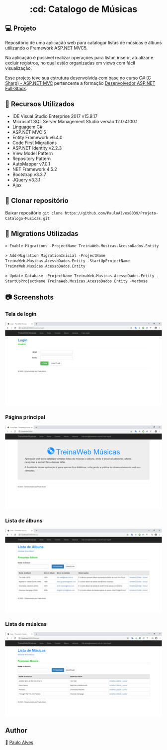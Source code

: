 <h1 align="center">:cd: Catalogo de Músicas</h1>

## :computer: Projeto
Repositório de uma aplicação web para catalogar listas de músicas e álbuns utilizando o Framework ASP.NET MVC5.

Na aplicação é possível realizar operações para listar, inserir, atualizar e excluir registros, no qual estão organizadas em views com fácil visualização.

Esse projeto teve sua estrutura desenvolvida com base no curso 
[C# (C Sharp) - ASP.NET MVC](https://www.treinaweb.com.br/curso/csharp-avancado-asp-net-mvc) 
pertencente a formação
[Desenvolvedor ASP.NET Full-Stack](https://www.treinaweb.com.br/formacao/desenvolvedor-aspnet-full-stack).

## :wrench: Recursos Utilizados
- IDE Visual Studio Enterprise 2017 v15.9.17
- Microsoft SQL Server Management Studio versão 12.0.4100.1
- Linguagem C#
- ASP.NET MVC 5
- Entity Framework v6.4.0
- Code First Migrations
- ASP.NET Identity v2.2.3
- View Model Pattern
- Repository Pattern
- AutoMapper v7.0.1
- NET Framework 4.5.2
- Bootstrap v3.3.7
- JQuery v3.3.1
- Ajax

## :floppy_disk: Clonar repositório
Baixar repositório ```git clone https://github.com/PauloAlves8039/Projeto-Catalogo-Musicas.git```

## :ledger: Migrations Utilizadas
`> Enable-Migrations -ProjectName TreinaWeb.Musicas.AcessoDados.Entity`

`> Add-Migration MigrationInicial -ProjectName TreinaWeb.Musicas.AcessoDados.Entity -StartUpProjectName TreinaWeb.Musicas.AcessoDados.Entity`

`> Update-Database -ProjectName TreinaWeb.Musicas.AcessoDados.Entity -StartUpProjectName TreinaWeb.Musicas.AcessoDados.Entity -Verbose`

## :camera: Screenshots

### Tela de login
![screenshot1](https://github.com/PauloAlves8039/Projeto-Catalogo-Musicas/blob/master/TreinaWeb.Musicas.Web/Images/screenshot1.png)

### Página principal
![screenshot2](https://github.com/PauloAlves8039/Projeto-Catalogo-Musicas/blob/master/TreinaWeb.Musicas.Web/Images/screenshot2.png)

### Lista de álbuns
![screenshot3](https://github.com/PauloAlves8039/Projeto-Catalogo-Musicas/blob/master/TreinaWeb.Musicas.Web/Images/screenshot3.png)

### Lista de músicas
![screenshot4](https://github.com/PauloAlves8039/Projeto-Catalogo-Musicas/blob/master/TreinaWeb.Musicas.Web/Images/screenshot4.png)

## Author
:boy: [Paulo Alves](https://github.com/PauloAlves8039)

